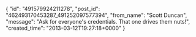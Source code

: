  {
   "id": "491579924211278",
   "post_id": "462493170453287_491252097577394",
   "from_name": "Scott Duncan",
   "message": "Ask for everyone's credentials. That one drives them nuts!",
   "created_time": "2013-03-12T19:27:18+0000"
 }
